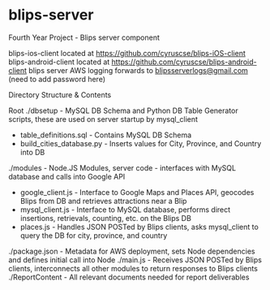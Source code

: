 # blips-server
Fourth Year Project - Blips server component

blips-ios-client located at https://github.com/cyruscse/blips-iOS-client
blips-android-client located at https://github.com/cyruscse/blips-android-client
blips server AWS logging forwards to blipsserverlogs@gmail.com (need to add password here)

Directory Structure & Contents

Root
./dbsetup - MySQL DB Schema and Python DB Table Generator scripts, these are used on server startup by mysql_client
   - table_definitions.sql - Contains MySQL DB Schema
   - build_cities_database.py - Inserts values for City, Province, and Country into DB

./modules - Node.JS Modules, server code - interfaces with MySQL database and calls into Google API
   - google_client.js - Interface to Google Maps and Places API, geocodes Blips from DB and retrieves attractions near a Blip
   - mysql_client.js - Interface to MySQL database, performs direct insertions, retrievals, counting, etc. on the Blips DB
   - places.js - Handles JSON POSTed by Blips clients, asks mysql_client to query the DB for city, province, and country

./package.json - Metadata for AWS deployment, sets Node dependencies and defines initial call into Node
./main.js - Receives JSON POSTed by Blips clients, interconnects all other modules to return responses to Blips clients 
./ReportContent - All relevant documents needed for report deliverables